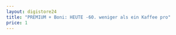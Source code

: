 ```yaml
---
layout: digistore24
title: "PREMIUM + Boni: HEUTE -60. weniger als ein Kaffee pro"
price: 1
---
```


